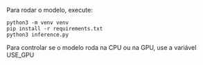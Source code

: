 Para rodar o modelo, execute:

```
python3 -m venv venv
pip install -r requirements.txt
python3 inference.py
```

Para controlar se o modelo roda na CPU ou na GPU, use a variável USE_GPU


